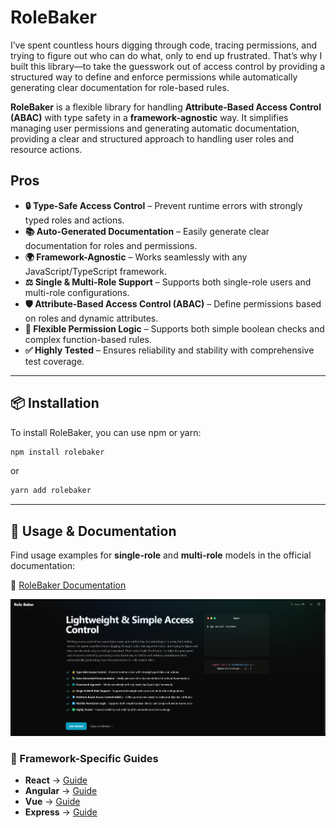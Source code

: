 # RoleBaker

I’ve spent countless hours digging through code, tracing permissions, and trying to figure out who can do what, only to end up frustrated. That’s why I built this library—to take the guesswork out of access control by providing a structured way to define and enforce permissions while automatically generating clear documentation for role-based rules.

**RoleBaker** is a flexible library for handling **Attribute-Based Access Control (ABAC)** with type safety in a **framework-agnostic** way. It simplifies managing user permissions and generating automatic documentation, providing a clear and structured approach to handling user roles and resource actions.

## Pros

- **🔒 Type-Safe Access Control** – Prevent runtime errors with strongly typed roles and actions.
- **📚 Auto-Generated Documentation** – Easily generate clear documentation for roles and permissions.
- **🌍 Framework-Agnostic** – Works seamlessly with any JavaScript/TypeScript framework.
- **⚖️ Single & Multi-Role Support** – Supports both single-role users and multi-role configurations.
- **🛡️ Attribute-Based Access Control (ABAC)** – Define permissions based on roles and dynamic attributes.
- **🔄 Flexible Permission Logic** – Supports both simple boolean checks and complex function-based rules.
- **✅ Highly Tested** – Ensures reliability and stability with comprehensive test coverage.

---

## 📦 Installation

To install RoleBaker, you can use npm or yarn:

```bash
npm install rolebaker
```

or

```bash
yarn add rolebaker
```

---

## **📝 Usage & Documentation**

Find usage examples for **single-role** and **multi-role** models in the official documentation:

🔗 [RoleBaker Documentation](https://role-baker.vercel.app/)


![Doc Image](./images/doc-image.png)

### **📖 Framework-Specific Guides**

- **React** → [Guide](https://role-baker.vercel.app/frameworks/react)
- **Angular** → [Guide](https://role-baker.vercel.app/frameworks/angular)
- **Vue** → [Guide](https://role-baker.vercel.app/frameworks/vue)
- **Express** → [Guide](https://role-baker.vercel.app/frameworks/express)
